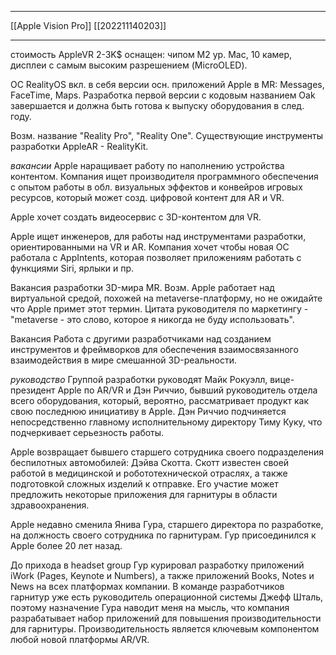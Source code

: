 ***
[[Apple Vision Pro]] [[202211140203]]
***
стоимость AppleVR 2-3K$
оснащен: чипом M2 ур. Mac, 10 камер, дисплеи с самым высоким разрешением (MicroOLED).

ОС RealityOS
вкл. в себя версии осн. приложений Apple в MR: Messages, FaceTime, Maps.
Разработка первой версии с кодовым названием Oak завершается и должна быть готова к выпуску оборудования в след. году.

Возм. название "Reality Pro", "Reality One".
Существующие инструменты разработки AppleAR - RealityKit.

*вакансии*
Apple наращивает работу по наполнению устройства контентом.
Компания ищет производителя программного обеспечения с опытом работы в обл. визуальных эффектов и конвейров игровых ресурсов, 
который может созд. цифровой контент для AR и VR.

Apple хочет создать видеосервис с 3D-контентом для VR.

Apple ищет инженеров, для работы над инструментами разработки, ориентированными на VR и AR.
Компания хочет чтобы новая ОС работала с AppIntents, которая позволяет приложениям работать с функциями Siri, ярлыки и пр.

Вакансия разработки 3D-мира MR. 
Возм. Apple работает над виртуальной средой, похожей на metaverse-платформу, но не ожидайте что Apple примет этот термин.
Цитата руководителя по маркетингу - "metaverse - это слово, которое я никогда не буду использовать".

Вакансия 
Работа с другими разработчиками над созданием инструментов и фреймворков для обеспечения взаимосвязанного взаимодействия в мире смешанной 3D-реальности.

*руководство*
Группой разработки руководят Майк Рокуэлл, вице-президент Apple по AR/VR
и Дэн Риччио, бывший руководитель отдела всего оборудования, 
который, вероятно, рассматривает продукт как свою последнюю инициативу в Apple.
Дэн Риччио подчиняется непосредственно главному исполнительному директору Тиму Куку, что подчеркивает серьезность работы.

Apple возвращает бывшего старшего сотрудника своего подразделения беспилотных автомобилей: Дэйва Скотта.
Скотт известен своей работой в медицинской и робототехнической отраслях, а также подготовкой сложных изделий к отправке. 
Его участие может предложить некоторые приложения для гарнитуры в области здравоохранения.

Apple недавно сменила Янива Гура, старшего директора по разработке, на должность своего сотрудника по гарнитурам.
Гур присоединился к Apple более 20 лет назад.

До прихода в headset group Гур курировал разработку приложений iWork (Pages, Keynote и Numbers), а также приложений Books, Notes и News на всех платформах компании.
В команде разработчиков гарнитур уже есть руководитель операционной системы Джефф Шталь, 
поэтому назначение Гура наводит меня на мысль, 
что компания разрабатывает набор приложений для повышения производительности для гарнитуры.
Производительность является ключевым компонентом любой новой платформы AR/VR.